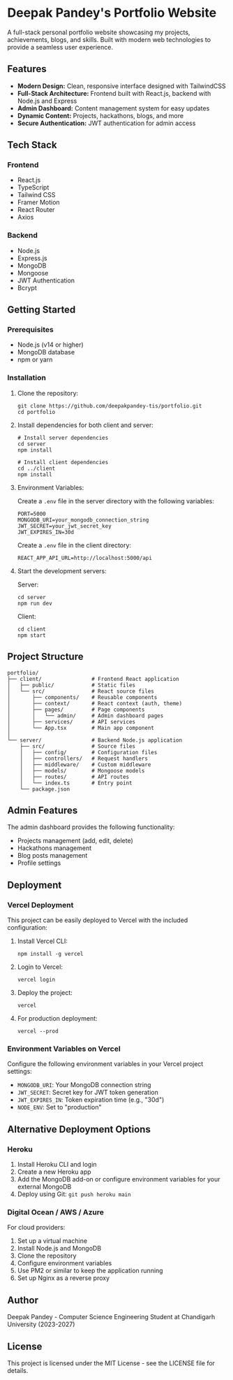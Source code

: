 # Deepak Pandey's Portfolio Website

A full-stack personal portfolio website showcasing my projects, achievements, blogs, and skills. Built with modern web technologies to provide a seamless user experience.

## Features

- **Modern Design:** Clean, responsive interface designed with TailwindCSS
- **Full-Stack Architecture:** Frontend built with React.js, backend with Node.js and Express
- **Admin Dashboard:** Content management system for easy updates
- **Dynamic Content:** Projects, hackathons, blogs, and more
- **Secure Authentication:** JWT authentication for admin access

## Tech Stack

### Frontend
- React.js
- TypeScript
- Tailwind CSS
- Framer Motion
- React Router
- Axios

### Backend
- Node.js
- Express.js
- MongoDB
- Mongoose
- JWT Authentication
- Bcrypt

## Getting Started

### Prerequisites
- Node.js (v14 or higher)
- MongoDB database
- npm or yarn

### Installation

1. Clone the repository:
   ```
   git clone https://github.com/deepakpandey-tis/portfolio.git
   cd portfolio
   ```

2. Install dependencies for both client and server:
   ```
   # Install server dependencies
   cd server
   npm install

   # Install client dependencies
   cd ../client
   npm install
   ```

3. Environment Variables:
   
   Create a `.env` file in the server directory with the following variables:
   ```
   PORT=5000
   MONGODB_URI=your_mongodb_connection_string
   JWT_SECRET=your_jwt_secret_key
   JWT_EXPIRES_IN=30d
   ```

   Create a `.env` file in the client directory:
   ```
   REACT_APP_API_URL=http://localhost:5000/api
   ```

4. Start the development servers:
   
   Server:
   ```
   cd server
   npm run dev
   ```
   
   Client:
   ```
   cd client
   npm start
   ```

## Project Structure

```
portfolio/
├── client/                # Frontend React application
│   ├── public/            # Static files
│   └── src/               # React source files
│       ├── components/    # Reusable components
│       ├── context/       # React context (auth, theme)
│       ├── pages/         # Page components
│       │   └── admin/     # Admin dashboard pages
│       ├── services/      # API services
│       └── App.tsx        # Main app component
│
└── server/                # Backend Node.js application
    ├── src/               # Source files
    │   ├── config/        # Configuration files
    │   ├── controllers/   # Request handlers
    │   ├── middleware/    # Custom middleware
    │   ├── models/        # Mongoose models
    │   ├── routes/        # API routes
    │   └── index.ts       # Entry point
    └── package.json
```

## Admin Features

The admin dashboard provides the following functionality:
- Projects management (add, edit, delete)
- Hackathons management
- Blog posts management
- Profile settings

## Deployment

### Vercel Deployment

This project can be easily deployed to Vercel with the included configuration:

1. Install Vercel CLI:
   ```
   npm install -g vercel
   ```

2. Login to Vercel:
   ```
   vercel login
   ```

3. Deploy the project:
   ```
   vercel
   ```

4. For production deployment:
   ```
   vercel --prod
   ```

### Environment Variables on Vercel

Configure the following environment variables in your Vercel project settings:
- `MONGODB_URI`: Your MongoDB connection string
- `JWT_SECRET`: Secret key for JWT token generation
- `JWT_EXPIRES_IN`: Token expiration time (e.g., "30d")
- `NODE_ENV`: Set to "production"

## Alternative Deployment Options

### Heroku

1. Install Heroku CLI and login
2. Create a new Heroku app
3. Add the MongoDB add-on or configure environment variables for your external MongoDB
4. Deploy using Git: `git push heroku main`

### Digital Ocean / AWS / Azure

For cloud providers:
1. Set up a virtual machine
2. Install Node.js and MongoDB
3. Clone the repository
4. Configure environment variables
5. Use PM2 or similar to keep the application running
6. Set up Nginx as a reverse proxy

## Author

Deepak Pandey - Computer Science Engineering Student at Chandigarh University (2023-2027)

## License

This project is licensed under the MIT License - see the LICENSE file for details. 